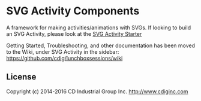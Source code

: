 # SVG Activity Components
A framework for making activities/animations with SVGs. If looking to build an SVG Activity, please look at the [SVG Activity Starter](https://github.com/cdig/svg-activity-starter)

Getting Started, Troubleshooting, and other documentation has been moved to the Wiki, under SVG Activity in the sidebar: https://github.com/cdig/lunchboxsessions/wiki

## License
Copyright (c) 2014-2016 CD Industrial Group Inc. http://www.cdiginc.com
